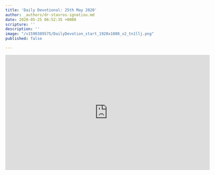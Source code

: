 ```yaml
---
title: 'Daily Devotional: 25th May 2020'
author: _authors/dr-stavros-ignatiou.md
date: 2020-05-25 06:52:35 +0000
scripture: ''
description: ''
image: "/v1590389575/DailyDevotion_start_1920x1080_v2_tn1llj.png"
published: false

---
```

<iframe src="https://player.vimeo.com/video/422295803" width="640" height="360" frameborder="0" allow="autoplay; fullscreen" allowfullscreen></iframe>